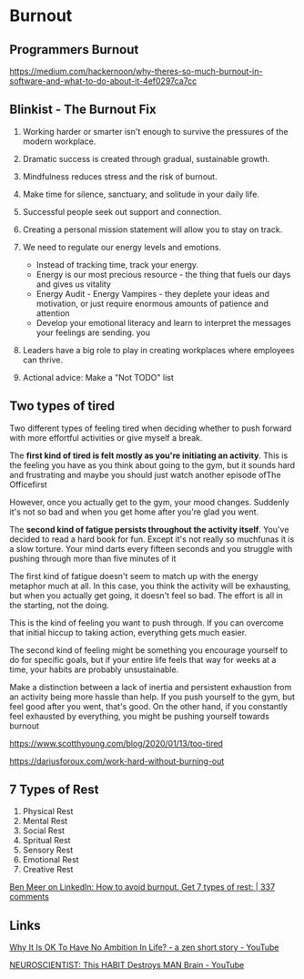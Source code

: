 # Burnout

## Programmers Burnout

https://medium.com/hackernoon/why-theres-so-much-burnout-in-software-and-what-to-do-about-it-4ef0297ca7cc

## Blinkist - The Burnout Fix

1. Working harder or smarter isn't enough to survive the pressures of the modern workplace.
2. Dramatic success is created through gradual, sustainable growth.
3. Mindfulness reduces stress and the risk of burnout.
4. Make time for silence, sanctuary, and solitude in your daily life.
5. Successful people seek out support and connection.
6. Creating a personal mission statement will allow you to stay on track.
7. We need to regulate our energy levels and emotions.
    - Instead of tracking time, track your energy.
    - Energy is our most precious resource - the thing that fuels our days and gives us vitality
    - Energy Audit - Energy Vampires - they deplete your ideas and motivation, or just require enormous amounts of patience and attention
    - Develop your emotional literacy and learn to interpret the messages your feelings are sending. you

8. Leaders have a big role to play in creating workplaces where employees can thrive.
9. Actional advice: Make a "Not TODO" list

## Two types of tired

Two different types of feeling tired when deciding whether to push forward with more effortful activities or give myself a break.

The **first kind of tired is felt mostly as you're initiating an activity**. This is the feeling you have as you think about going to the gym, but it sounds hard and frustrating and maybe you should just watch another episode ofThe Officefirst

However, once you actually get to the gym, your mood changes. Suddenly it's not so bad and when you get home after you're glad you went.

The **second kind of fatigue persists throughout the activity itself**. You've decided to read a hard book for fun. Except it's not really so muchfunas it is a slow torture. Your mind darts every fifteen seconds and you struggle with pushing through more than five minutes of it

The first kind of fatigue doesn't seem to match up with the energy metaphor much at all. In this case, you think the activity will be exhausting, but when you actually get going, it doesn't feel so bad. The effort is all in the starting, not the doing.

This is the kind of feeling you want to push through. If you can overcome that initial hiccup to taking action, everything gets much easier.

The second kind of feeling might be something you encourage yourself to do for specific goals, but if your entire life feels that way for weeks at a time, your habits are probably unsustainable.

Make a distinction between a lack of inertia and persistent exhaustion from an activity being more hassle than help. If you push yourself to the gym, but feel good after you went, that's good. On the other hand, if you constantly feel exhausted by everything, you might be pushing yourself towards burnout

https://www.scotthyoung.com/blog/2020/01/13/too-tired

https://dariusforoux.com/work-hard-without-burning-out

## 7 Types of Rest

1. Physical Rest
2. Mental Rest
3. Social Rest
4. Spritual Rest
5. Sensory Rest
6. Emotional Rest
7. Creative Rest

[Ben Meer on LinkedIn: How to avoid burnout. Get 7 types of rest: | 337 comments](https://www.linkedin.com/posts/benmeer_how-to-avoid-burnout-get-7-types-of-rest-ugcPost-7064214773680238592-oRJ_)

## Links

[Why It Is OK To Have No Ambition In Life? - a zen short story - YouTube](https://www.youtube.com/watch?v=OTvrE9hfyKU)

[NEUROSCIENTIST: This HABIT Destroys MAN Brain - YouTube](https://www.youtube.com/watch?v=JcAegIUzKuo)
